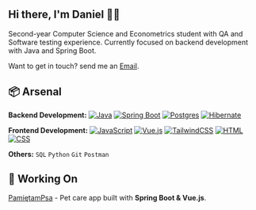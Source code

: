 
## Hi there, I'm Daniel 👋🏼

Second-year Computer Science and Econometrics student with QA and Software testing experience. Currently focused on backend development with Java and Spring Boot.

Want to get in touch? send me an [Email](mailto:danieladeofficial@gmail.com). 

## 📦 Arsenal
**Backend Development:** 
[![Java](https://img.shields.io/badge/Java-%23ED8B00.svg?logo=openjdk&logoColor=white)](#)
[![Spring Boot](https://img.shields.io/badge/Spring%20Boot-6DB33F?logo=springboot&logoColor=fff)](#)
[![Postgres](https://img.shields.io/badge/Postgres-%23316192.svg?logo=postgresql&logoColor=white)](#)
[![Hibernate](https://img.shields.io/badge/Hibernate-59666C?logo=hibernate&logoColor=fff)](#)

**Frontend Development:**
[![JavaScript](https://img.shields.io/badge/JavaScript-F7DF1E?logo=javascript&logoColor=000)](#)
[![Vue.js](https://img.shields.io/badge/Vue.js-4FC08D?logo=vuedotjs&logoColor=fff)](#)
[![TailwindCSS](https://img.shields.io/badge/Tailwind%20CSS-%2338B2AC.svg?logo=tailwind-css&logoColor=white)](#)
[![HTML](https://img.shields.io/badge/HTML-%23E34F26.svg?logo=html5&logoColor=white)](#)
[![CSS](https://img.shields.io/badge/CSS-1572B6?logo=css3&logoColor=fff)](#)

**Others:** `SQL` `Python` `Git` `Postman` 

## 🤖 Working On
[PamiętamPsa](https://pamietampsa.netlify.app/) - Pet care app built with **Spring Boot & Vue.js**.



